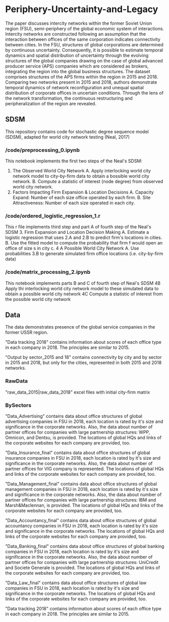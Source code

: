 # Periphery-Uncertainty-and-Legacy
The paper discusses intercity networks within the former Soviet Union region (FSU), semi-periphery of the global economic system of interactions. Intercity networks are constructed following an assumption that the interaction between offices of the same corporation indicates connectivity between cities. In the FSU, structures of global corporations are determined by continuous uncertainty. Consequently, it is possible to estimate temporal dynamics and spatial distribution of uncertainty through the evolving structures of the global companies drawing on the case of global advanced producer service (APS) companies which are considered as brokers, integrating the region into the global business structures. The dataset comprises structures of the APS firms within the region in 2015 and 2018. Comparing two networks present in 2015 and 2018, authors demonstrate temporal dynamics of network reсonfiguration and unequal spatial distribution of corporate offices in uncertain conditions. Through the lens of the network transformation, the continuous restructuring and peripheralization of the region are revealed.

## SDSM
This repository contains code for stochastic degree sequence model (SDSM), adapted for world city network testing (Neal, 2017)
 
### /code/preprocessing_0.ipynb
This notebook implements the first two steps of the  Neal's SDSM:
1. The Observed World City Network
  A. Apply interlocking world city network model to city-by-firm data to obtain a bossible world city network.
  B. Compute a statistic of interest (node degree) from observed world city network.
2. Factors Impacting Firm Expansion & Location Decisions
  A. Capacity Expand: Number of each size office operated by each firm.
  B. Site Attractiveness: Number of each size operated in each city.
  
### /code/ordered_logistic_regression_1.r
This r file implements third step and part A of fourth step of the Neal's SDSM
3. Firm Expansion and Location Decision Making
  A. Estimate a logistic regression that uses 2.A and 2.B to predict firm's locations in cities.
  B. Use the fitted model to compute the probability that firm f would open an office of size s in city c.
4 A Possible World City Network
  A. Use probabilities 3.B to generate simulated firm office locations (i.e. city-by-firm data)
  
### /code/matrix_processing_2.ipynb
This notebook implements parts B and C of fourth step of Neal's SDSM
4B Apply thi interlocking world city network model to these simulated data to obtain a possible world city network
4C Compute a statistic of interest from the possible world city network

## Data
The data demonstrates presence of the global service companies in the former USSR region. 

"Data tracking 2018" contains information about scores of each office type in each company in 2018. The principles are similar to 2015.

"Output by sector_2015 and 18" contains connectivity by city and by sector in 2015 and 2018, but only for the cities, represented in both 2015 and 2018 networks.

### RawData
"raw_data_2015|raw_data_2018" excel files with initial city-firm matrix

### BySectors
"Data_Advertising" contains data about office structures of global advertising companies in FSU in 2018, each location is rated by it's size and significance in the corporate networks. Also, the data about number of partner offices for companies with large  partnership structures: WPP, Omnicon, and Dentsu, is provided. The locations of global HQs and links of the corporate websites for each company are provided, too.

"Data_Insurance_final" contains data about office structures of global insurance companies in FSU in 2018, each location is rated by it's size and significance in the corporate networks. Also, the data about number of partner offices for VIG company is represented. The locations of global HQs and links of the corporate websites for each company are provided, too.

"Data_Management_final" contains data about office structures of global management companies in FSU in 2018, each location is rated by it's size and significance in the corporate networks. Also, the data about number of partner offices for companies with large  partnership structures: IBM and Marsh&Maclennan, is provided. The locations of global HQs and links of the corporate websites for each company are provided, too.

"Data_Accountancy_final" contains data about office structures of global accountancy companies in FSU in 2018, each location is rated by it's size and significance in the corporate networks.  The locations of global HQs and links of the corporate websites for each company are provided, too.

"Data_Banking_final" contains data about office structures of global banking companies in FSU in 2018, each location is rated by it's size and significance in the corporate networks. Also, the data about number of partner offices for companies with large  partnership structures: UniCredit and Societe Generale is provided. The locations of global HQs and links of the corporate websites for each company are provided, too.

"Data_Law_final" contains data about office structures of global law companies in FSU in 2018, each location is rated by it's size and significance in the corporate networks.  The locations of global HQs and links of the corporate websites for each company are provided, too.

"Data tracking 2018" contains information about scores of each office type in each company in 2018. The principles are similar to 2015. 

